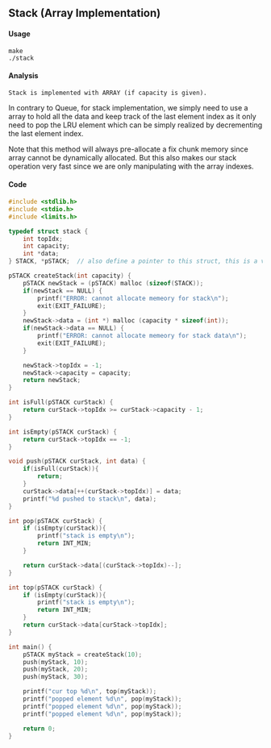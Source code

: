## Stack (Array Implementation)
#### Usage
```
make
./stack
```

#### Analysis
```Stack is implemented with ARRAY (if capacity is given).```

In contrary to Queue, for stack implementation, we simply need to use a array to hold all the data and keep track of the last element index as it only need to pop the LRU element which can be simply realized by decrementing the last element index.

Note that this method will always pre-allocate a fix chunk memory since array cannot be dynamically allocated. But this also makes our stack operation very fast since we are only manipulating with the array indexes.

#### Code
```c
#include <stdlib.h>
#include <stdio.h>
#include <limits.h>

typedef struct stack {
    int topIdx;
    int capacity;
    int *data;
} STACK, *pSTACK;  // also define a pointer to this struct, this is a very good style

pSTACK createStack(int capacity) {
    pSTACK newStack = (pSTACK) malloc (sizeof(STACK));
    if(newStack == NULL) {
        printf("ERROR: cannot allocate memeory for stack\n");
        exit(EXIT_FAILURE);
    }
    newStack->data = (int *) malloc (capacity * sizeof(int));
    if(newStack->data == NULL) {
        printf("ERROR: cannot allocate memeory for stack data\n");
        exit(EXIT_FAILURE);
    }

    newStack->topIdx = -1;
    newStack->capacity = capacity;
    return newStack;
}

int isFull(pSTACK curStack) {
    return curStack->topIdx >= curStack->capacity - 1;
}

int isEmpty(pSTACK curStack) {
    return curStack->topIdx == -1;
}

void push(pSTACK curStack, int data) {
    if(isFull(curStack)){
        return;
    }
    curStack->data[++(curStack->topIdx)] = data;
    printf("%d pushed to stack\n", data);
}

int pop(pSTACK curStack) {
    if (isEmpty(curStack)){
        printf("stack is empty\n");
        return INT_MIN;
    }

    return curStack->data[(curStack->topIdx)--];
}

int top(pSTACK curStack) {
    if (isEmpty(curStack)){
        printf("stack is empty\n");
        return INT_MIN;
    }
    return curStack->data[curStack->topIdx];
}

int main() {
    pSTACK myStack = createStack(10);
    push(myStack, 10);
    push(myStack, 20);
    push(myStack, 30);

    printf("cur top %d\n", top(myStack));
    printf("popped element %d\n", pop(myStack));
    printf("popped element %d\n", pop(myStack));
    printf("popped element %d\n", pop(myStack));

    return 0;
}
```